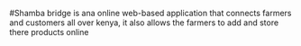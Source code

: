 #Shamba bridge is ana online web-based application that connects farmers and customers all over kenya, it also allows the farmers to add and store there products online
